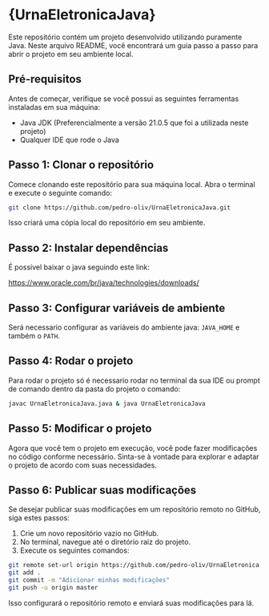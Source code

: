 # {UrnaEletronicaJava}

Este repositório contém um projeto desenvolvido utilizando puramente Java. Neste arquivo README, você encontrará um guia passo a passo para abrir o projeto em seu ambiente local.

## Pré-requisitos

Antes de começar, verifique se você possui as seguintes ferramentas instaladas em sua máquina:

- Java JDK (Preferencialmente a versão 21.0.5 que foi a utilizada neste projeto)
- Qualquer IDE que rode o Java

## Passo 1: Clonar o repositório

Comece clonando este repositório para sua máquina local. Abra o terminal e execute o seguinte comando:

```bash
git clone https://github.com/pedro-oliv/UrnaEletronicaJava.git
```

Isso criará uma cópia local do repositório em seu ambiente.

## Passo 2: Instalar dependências

É possível baixar o java seguindo este link:

https://www.oracle.com/br/java/technologies/downloads/


## Passo 3: Configurar variáveis de ambiente

Será necessario configurar as variáveis do ambiente java: `JAVA_HOME` e também o `PATH`.

## Passo 4: Rodar o projeto

Para rodar o projeto só é necessario rodar no terminal da sua IDE ou prompt de comando dentro da pasta do projeto o comando:

```bash
javac UrnaEletronicaJava.java & java UrnaEletronicaJava
```

## Passo 5: Modificar o projeto

Agora que você tem o projeto em execução, você pode fazer modificações no código conforme necessário. Sinta-se à vontade para explorar e adaptar o projeto de acordo com suas necessidades.

## Passo 6: Publicar suas modificações

Se desejar publicar suas modificações em um repositório remoto no GitHub, siga estes passos:

1. Crie um novo repositório vazio no GitHub.
2. No terminal, navegue até o diretório raiz do projeto.
3. Execute os seguintes comandos:

```bash
git remote set-url origin https://github.com/pedro-oliv/UrnaEletronica.git
git add .
git commit -m "Adicionar minhas modificações"
git push -u origin master
```

Isso configurará o repositório remoto e enviará suas modificações para lá.
